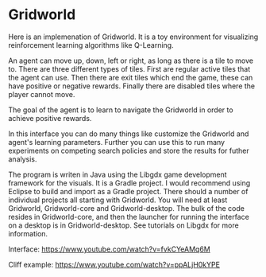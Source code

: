 # Gridworld

Here is an implemenation of Gridworld. It is a toy environment for visualizing reinforcement learning algorithms like Q-Learning.

An agent can move up, down, left or right, as long as there is a tile to move to. There are three different types of tiles. First
are regular active tiles that the agent can use. Then there are exit tiles which end the game, these can have positive or negative rewards. 
Finally there are disabled tiles where the player cannot move. 

The goal of the agent is to learn to navigate the Gridworld in order to achieve positive rewards. 

In this interface you can do many things like customize the Gridworld and agent's learning parameters. Further you can use this to run many
experiments on competing search policies and store the results for futher analysis. 

The program is writen in Java using the Libgdx game development framework for the visuals. It is a Gradle project. I would recommend 
using Eclipse to build and import as a Gradle project. There should a number of individual projects all starting with Gridworld. You will
need at least Gridworld, Gridworld-core and Gridworld-desktop. The bulk of the code resides in Gridworld-core, and then the launcher for 
running the interface on a desktop is in Gridworld-desktop. See tutorials on Libgdx for more information.

Interface:
https://www.youtube.com/watch?v=fvkCYeAMq6M

Cliff example:
https://www.youtube.com/watch?v=ppALjH0kYPE
